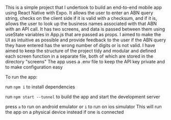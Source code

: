 This is a simple project that I undertook to build an end-to-end mobile app using React Native with Expo. It allows the user to enter an ABN query string, checks on the client side if it is valid with a checksum, and if it is, allows the user to look up the business names associated with that ABN with an API call.
It has two screens, and data is passed between them using useState variables in App.js that are passed as props.
I aimed to make the UI as intuitive as possible and provide feedback to the user if the ABN query they have entered has the wrong number of digits or is not valid.
I have aimed to keep the structure of the project tidy and modular and defined each screen function in a separate file, both of which are stored in the directory "screens"
The app uses a .env file to keep the API key private and to make configuration easy

To run the app:

run ```npm i``` to install dependencies

run ```npm start --tunnel``` to build the app and start the development server

press ```a``` to run on android emulator or ```i``` to run on ios simulator
This will run the app on a physical device instead if one is connected
